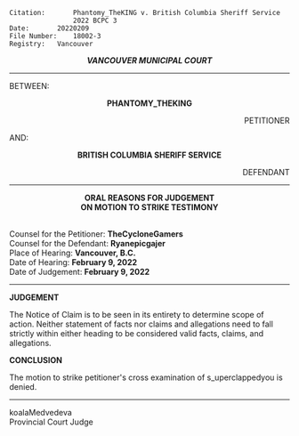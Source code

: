 	Citation:       Phantomy_TheKING v. British Columbia Sheriff Service
                	2022 BCPC 3
	Date:		20220209
	File Number:	18002-3
	Registry:	Vancouver

<p align="center"><b><i>
				VANCOUVER MUNICIPAL COURT
</b></i>

---

BETWEEN:
<p align="center"><b>		PHANTOMY_THEKING			</b>
<p align="right">		PETITIONER
<p>				AND:
<p align="center"><b>		BRITISH COLUMBIA SHERIFF SERVICE			</b>
<p align="right">		DEFENDANT

---
	
<p align="center"><b>		
				ORAL REASONS FOR JUDGEMENT
<br>				ON MOTION TO STRIKE TESTIMONY
<br>				

</b>

<br>				Counsel for the Petitioner: **TheCycloneGamers**
<br>				Counsel for the Defendant: **Ryanepicgajer**
<br>				Place of Hearing: **Vancouver, B.C.**
<br>				Date of Hearing: **February 9, 2022**
<br>				Date of Judgement: **February 9, 2022**

---

**JUDGEMENT**

The Notice of Claim is to be seen in its entirety to determine scope of action. Neither statement of facts nor claims and allegations need to fall strictly within either heading to be considered valid facts, claims, and allegations.

**CONCLUSION**

The motion to strike petitioner's cross examination of s_uperclappedyou is denied.
	
---

koalaMedvedeva <br>	
Provincial Court Judge
